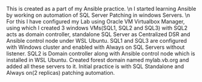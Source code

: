 This is created as a part of my Ansible practice. \n
I started learning Ansible by working on automation of SQL Server Patching in windows Servers. \n
For this I have configured my Lab using Oracle VM Virtualbox Manager, using which I created 3 windows VMs(SQL1, SQL2 and SQL3) with SQL2 acts as domain controller, standalone SQL Server as Centralized DSR and Ansible control node under WSL Ubuntu. 
SQL1 and SQL3 are configured with Windows cluster and enabled with Always on SQL Servers without listener. 
SQL2 is Domain controller along with Ansible control node which is installed in WSL Ubuntu. Created forest domain named mylab.vb.org and added all these servers to it. 
Initial practice is with SQL Standalone and Always on(2 replicas) patching automation.
